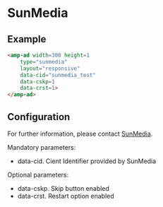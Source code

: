 <!---
Copyright 2015 The AMP HTML Authors. All Rights Reserved.

Licensed under the Apache License, Version 2.0 (the "License");
you may not use this file except in compliance with the License.
You may obtain a copy of the License at

      http://www.apache.org/licenses/LICENSE-2.0

Unless required by applicable law or agreed to in writing, software
distributed under the License is distributed on an "AS-IS" BASIS,
WITHOUT WARRANTIES OR CONDITIONS OF ANY KIND, either express or implied.
See the License for the specific language governing permissions and
limitations under the License.
-->

# SunMedia

## Example

```html
<amp-ad width=300 height=1
	type="sunmedia"
	layout="responsive"
	data-cid="sunmedia_test"
	data-cskp=1
	data-crst=1>
</amp-ad>
```

## Configuration

For further information, please contact [SunMedia](http://sunmedia.tv/#contact).

Mandatory parameters:

- 	data-cid. Cient Identifier provided by SunMedia

Optional parameters:

-	data-cskp. Skip button enabled
-	data-crst. Restart option enabled
